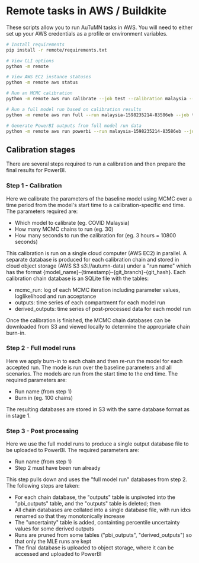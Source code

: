 # Remote tasks in AWS / Buildkite

These scripts allow you to run AuTuMN tasks in AWS. You will need to either set up your AWS credentials as a profile or environment variables.

```bash
# Install requirements
pip install -r remote/requirements.txt

# View CLI options
python -m remote

# View AWS EC2 instance statuses
python -m remote aws status

# Run an MCMC calibration
python -m remote aws run calibrate --job test --calibration malaysia --chains 6 --runtime 120

# Run a full model run based on calibration results
python -m remote aws run full --run malaysia-1598235214-83586eb --job test --burn-in 0

# Generate PowerBI outputs from full model run data
python -m remote aws run powerbi --run malaysia-1598235214-83586eb --job test
```

## Calibration stages

There are several steps required to run a calibration and then prepare the final results for PowerBI.

### Step 1 - Calibration

Here we calibrate the parameters of the baseline model using MCMC over a time period from the model's start time to a calibration-specific end time.
The parameters required are:

- Which model to calibrate (eg. COVID Malaysia)
- How many MCMC chains to run (eg. 30)
- How many seconds to run the calibration for (eg. 3 hours = 10800 seconds)

This calibration is run on a single cloud computer (AWS EC2) in parallel. A separate database is produced for each calibration chain and stored in
cloud object storage (AWS S3 s3://autumn-data) under a "run name" which has the format {model_name}-{timestamp}-{git_branch}-{git_hash}.
Each calibration chain database is an SQLite file with the tables:

- mcmc_run: log of each MCMC iteration including parameter values, loglikelihood and run acceptance
- outputs: time series of each compartment for each model run
- derived_outputs: time series of post-processed data for each model run

Once the calibration is finished, the MCMC chain databases can be downloaded from S3 and viewed locally to determine the appropriate chain burn-in.

### Step 2 - Full model runs

Here we apply burn-in to each chain and then re-run the model for each accepted run. The mode is run over the baseline parameters and all scenarios. The models are run from the start time to the end time. The required parameters are:

- Run name (from step 1)
- Burn in (eg. 100 chains)

The resulting databases are stored in S3 with the same database format as in stage 1.

### Step 3 - Post processing

Here we use the full model runs to produce a single output database file to be uploaded to PowerBI.
The required parameters are:

- Run name (from step 1)
- Step 2 must have been run already

This step pulls down and uses the "full model run" databases from step 2.
The following steps are taken:

- For each chain database, the "outputs" table is unpivoted into the "pbi_outputs" table, and the "outputs" table is deleted; then
- All chain databases are collated into a single database file, with run idxs renamed so that they monotonically increase
- The "uncertainty" table is added, containting percentile uncertainty values for some derived outputs
- Runs are pruned from some tables ("pbi_outputs", "derived_outputs") so that only the MLE runs are kept
- The final database is uploaded to object storage, where it can be accessed and uploaded to PowerBI
